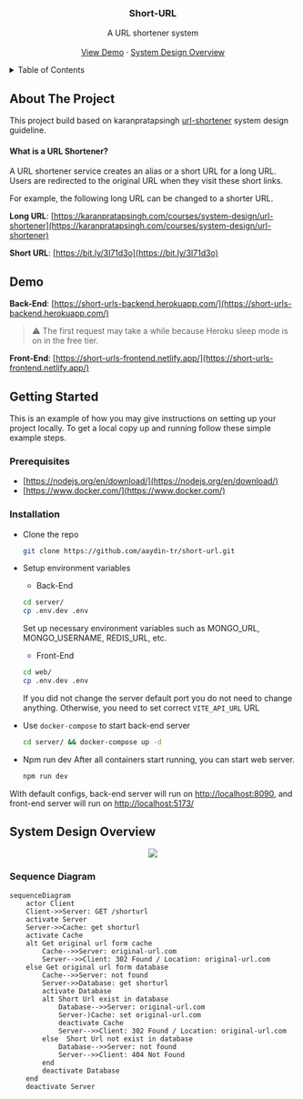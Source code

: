 <br />
<div align="center">
  <h3 align="center">Short-URL</h3>

  <p align="center">
    A URL shortener system
    <br />
    <br />
    <a href="#demo">View Demo</a>
    ·
    <a href="#system-design-overview">System Design Overview</a>
  </p>
</div>

<details>
  <summary>Table of Contents</summary>
  <ol>
    <li><a href="#about-the-project">About The Project</a></li>
    <li><a href="#demo">Demo</a></li>
    <li>
      <a href="#getting-started">Getting Started</a>
      <ul>
        <li><a href="#prerequisites">Prerequisites</a></li>
        <li><a href="#installation">Installation</a></li>
      </ul>
    </li>
    <li><a href="#system-design-overview">System Design Overview</a></li>
  </ol>
</details>

## About The Project

This project build based on karanpratapsingh [url-shortener](https://github.com/karanpratapsingh/system-design#url-shortener) system design guideline.

#### What is a URL Shortener?

A URL shortener service creates an alias or a short URL for a long URL. Users are redirected to the original URL when they visit these short links.

For example, the following long URL can be changed to a shorter URL.

**Long URL**: [https://karanpratapsingh.com/courses/system-design/url-shortener](https://karanpratapsingh.com/courses/system-design/url-shortener)

**Short URL**: [https://bit.ly/3I71d3o](https://bit.ly/3I71d3o)

## Demo

**Back-End**: [https://short-urls-backend.herokuapp.com/](https://short-urls-backend.herokuapp.com/)
> :warning: The first request may take a while because Heroku sleep mode is on in the free tier.

**Front-End**: [https://short-urls-frontend.netlify.app/](https://short-urls-frontend.netlify.app/)

## Getting Started

This is an example of how you may give instructions on setting up your project locally. To get a local copy up and running follow these simple example steps.

### Prerequisites

  * [https://nodejs.org/en/download/](https://nodejs.org/en/download/)
  * [https://www.docker.com/](https://www.docker.com/)

### Installation

- Clone the repo
   ```sh
   git clone https://github.com/aaydin-tr/short-url.git
   ```
- Setup environment variables
    - Back-End
    ```sh
    cd server/
    cp .env.dev .env
    ``` 
    Set up necessary environment variables such as MONGO_URL, MONGO_USERNAME, REDIS_URL, etc.

    - Front-End
    ```sh
    cd web/
    cp .env.dev .env
    ``` 
    If you did not change the server default port you do not need to change anything. Otherwise, you need to set correct `VITE_API_URL` URL

- Use `docker-compose` to start back-end server
   ```sh
   cd server/ && docker-compose up -d
   ```
- Npm run dev
  After all containers start running, you can start web server.
  ```sh
  npm run dev
  ``` 

With default configs, back-end server will run on [http://localhost:8090](http://localhost:8090), and front-end server will run on [http://localhost:5173/](http://localhost:5173/)

## System Design Overview

<p align="center">
  <img src="https://user-images.githubusercontent.com/50546655/192112444-70525473-df7e-4ec4-a28c-282d1334cf5d.png">
</p>

### Sequence Diagram
  ```mermaid
  sequenceDiagram
      actor Client
      Client->>Server: GET /shorturl
      activate Server
      Server->>Cache: get shorturl
      activate Cache
      alt Get original url form cache
          Cache-->>Server: original-url.com
          Server-->>Client: 302 Found / Location: original-url.com
      else Get original url form database
          Cache-->>Server: not found
          Server->>Database: get shorturl
          activate Database
          alt Short Url exist in database
              Database-->>Server: original-url.com
              Server-)Cache: set original-url.com
              deactivate Cache
              Server-->>Client: 302 Found / Location: original-url.com
          else  Short Url not exist in database
              Database-->>Server: not found
              Server-->>Client: 404 Not Found
          end
          deactivate Database
      end
      deactivate Server
  ```
